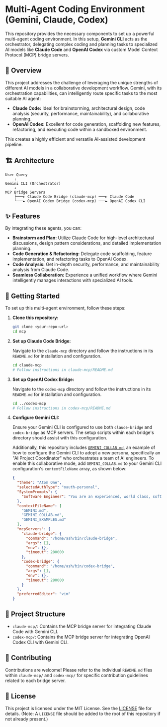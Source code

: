 # Multi-Agent Coding Environment (Gemini, Claude, Codex)

This repository provides the necessary components to set up a powerful multi-agent coding environment. In this setup, **Gemini CLI** acts as the orchestrator, delegating complex coding and planning tasks to specialized AI models like **Claude Code** and **OpenAI Codex** via custom Model Context Protocol (MCP) bridge servers.

## 🎯 Overview

This project addresses the challenge of leveraging the unique strengths of different AI models in a collaborative development workflow. Gemini, with its orchestration capabilities, can intelligently route specific tasks to the most suitable AI agent:

*   **Claude Code:** Ideal for brainstorming, architectural design, code analysis (security, performance, maintainability), and collaborative planning.
*   **OpenAI Codex:** Excellent for code generation, scaffolding new features, refactoring, and executing code within a sandboxed environment.

This creates a highly efficient and versatile AI-assisted development pipeline.

## 🏗️ Architecture

```
User Query
    ↓
Gemini CLI (Orchestrator)
    ↓
MCP Bridge Servers
    ├───► Claude Code Bridge (claude-mcp) ───► Claude Code
    └───► OpenAI Codex Bridge (codex-mcp) ───► OpenAI Codex CLI
```

## ✨ Features

By integrating these agents, you can:

*   **Brainstorm and Plan:** Utilize Claude Code for high-level architectural discussions, design pattern considerations, and detailed implementation planning.
*   **Code Generation & Refactoring:** Delegate code scaffolding, feature implementation, and refactoring tasks to OpenAI Codex.
*   **Code Analysis:** Get in-depth security, performance, and maintainability analysis from Claude Code.
*   **Seamless Collaboration:** Experience a unified workflow where Gemini intelligently manages interactions with specialized AI tools.

## 🚀 Getting Started

To set up this multi-agent environment, follow these steps:

1.  **Clone this repository:**

    ```bash
    git clone <your-repo-url>
    cd mcp
    ```

2.  **Set up Claude Code Bridge:**

    Navigate to the `claude-mcp` directory and follow the instructions in its `README.md` for installation and configuration.

    ```bash
    cd claude-mcp
    # Follow instructions in claude-mcp/README.md
    ```

3.  **Set up OpenAI Codex Bridge:**

    Navigate to the `codex-mcp` directory and follow the instructions in its `README.md` for installation and configuration.

    ```bash
    cd ../codex-mcp
    # Follow instructions in codex-mcp/README.md
    ```

4.  **Configure Gemini CLI:**

    Ensure your Gemini CLI is configured to use both `claude-bridge` and `codex-bridge` as MCP servers. The setup scripts within each bridge's directory should assist with this configuration.

    Additionally, this repository includes [`GEMINI_COLLAB.md`](./GEMINI_COLLAB.md), an example of how to configure the Gemini CLI to adopt a new persona, specifically an "AI Project Coordinator" who orchestrates a team of AI engineers. To enable this collaborative mode, add `GEMINI_COLLAB.md` to your Gemini CLI configuration's `contextFileName` array, as shown below:

    ```json
    {
      "theme": "Atom One",
      "selectedAuthType": "oauth-personal",
      "SystemPrompts": {
        "Software Engineer": "You are an experienced, world class, software engineer."
      },
      "contextFileName": [
        "GEMINI.md",
        "GEMINI_COLLAB.md",
        "GEMINI_EXAMPLES.md"
      ],
      "mcpServers": {
        "claude-bridge": {
          "command": "/home/ash/bin/claude-bridge",
          "args": [],
          "env": {},
          "timeout": 280000
        },
        "codex-bridge": {
          "command": "/home/ash/bin/codex-bridge",
          "args": [],
          "env": {},
          "timeout": 280000
        }
      },
      "preferredEditor": "vim"
    }
    ```

## 📂 Project Structure

*   `claude-mcp/`: Contains the MCP bridge server for integrating Claude Code with Gemini CLI.
*   `codex-mcp/`: Contains the MCP bridge server for integrating OpenAI Codex CLI with Gemini CLI.

## 🤝 Contributing

Contributions are welcome! Please refer to the individual `README.md` files within `claude-mcp/` and `codex-mcp/` for specific contribution guidelines related to each bridge server.

## 📄 License

This project is licensed under the MIT License. See the [LICENSE](LICENSE) file for details. (Note: A `LICENSE` file should be added to the root of this repository if not already present.)
